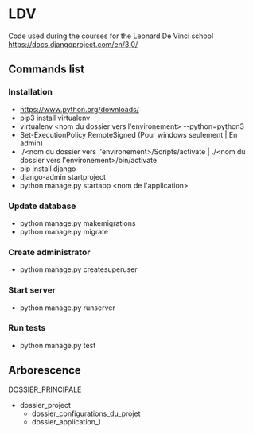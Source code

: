# LDV

Code used during the courses for the Leonard De Vinci school
https://docs.djangoproject.com/en/3.0/

## Commands list

### Installation

* https://www.python.org/downloads/
* pip3 install virtualenv
* virtualenv <nom du dossier vers l'environement> --python=python3
* Set-ExecutionPolicy RemoteSigned (Pour windows seulement | En admin)
* ./<nom du dossier vers l'environement>/Scripts/activate | ./<nom du dossier vers l'environement>/bin/activate
* pip install django
* django-admin startproject <nom du projet>
* python manage.py startapp <nom de l'application>


### Update database

* python manage.py makemigrations
* python manage.py migrate

### Create administrator

* python manage.py createsuperuser


### Start server

* python manage.py runserver


### Run tests

* python manage.py test


## Arborescence

DOSSIER_PRINCIPALE
- dossier_project
  - dossier_configurations_du_projet
  - dossier_application_1

